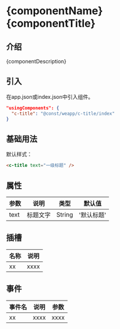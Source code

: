 # {componentName} {componentTitle}

## 介绍

{componentDescription}

## 引入

在app.json或index.json中引入组件。

``` json
"usingComponents": {
  "c-title": "@const/weapp/c-title/index"
}
```

## 基础用法

默认样式：

``` html
<c-title text="一级标题" />
```

## 属性

| 参数            | 说明          | 类型          | 默认值         |
| -------------- | ------------- | ------------ | ------------- |
| text           | 标题文字       | String       |  '默认标题'  |

## 插槽

| 名称            | 说明          |
| -------------- | ------------- |
| xx | xxxx |

## 事件

| 事件名            | 说明          | 参数          |
| --------------   | ------------- | ------------ |
| xx               | xxxx         | xxxx          |
